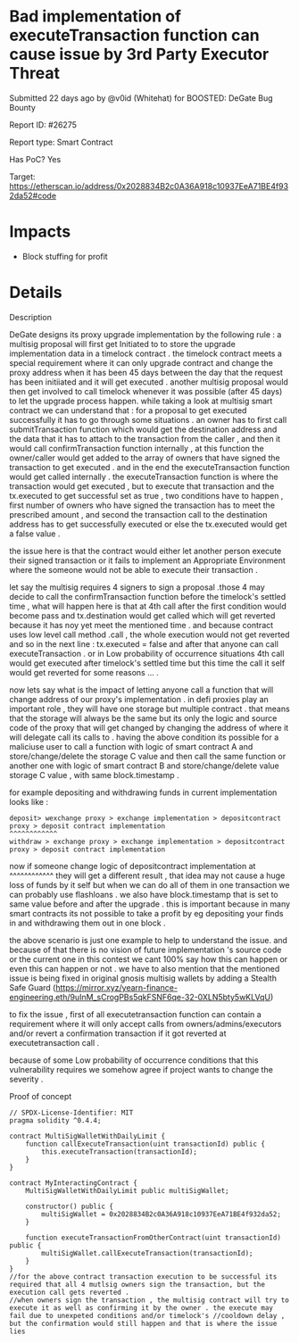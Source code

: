 # Bad implementation of executeTransaction function can cause issue by 3rd Party Executor Threat

Submitted 22 days ago by @v0id (Whitehat) for BOOSTED: DeGate Bug Bounty

Report ID: #26275

Report type: Smart Contract

Has PoC? Yes

Target: https://etherscan.io/address/0x2028834B2c0A36A918c10937EeA71BE4f932da52#code

# Impacts
- Block stuffing for profit

# Details

Description

DeGate designs its proxy upgrade implementation by the following rule : a multisig proposal will first get Initiated to to store the upgrade implementation data in a timelock contract . the timelock contract meets a special requirement where it can only upgrade contract and change the proxy address when it has been 45 days between the day that the request has been initiiated and it will get executed . another multisig proposal would then get involved to call timelock whenever it was possible (after 45 days) to let the upgrade process happen. while taking a look at multisig smart contract we can understand that : for a proposal to get executed successfully it has to go through some situations . an owner has to first call submitTransaction function which would get the destination address and the data that it has to attach to the transaction from the caller , and then it would call confirmTransaction function internally , at this function the owner/caller would get added to the array of owners that have signed the transaction to get executed . and in the end the executeTransaction function would get called internally . the executeTransaction function is where the transaction would get executed , but to execute that transaction and the tx.executed to get successful set as true , two conditions have to happen , first number of owners who have signed the transaction has to meet the prescribed amount , and second the transaction call to the destination address has to get successfully executed or else the tx.executed would get a false value .

the issue here is that the contract would either let another person execute their signed transaction or it fails to implement an Appropriate Environment where the someone would not be able to execute their transaction .

let say the multisig requires 4 signers to sign a proposal .those 4 may decide to call the confirmTransaction function before the timelock's settled time , what will happen here is that at 4th call after the first condition would become pass and tx.destination would get called which will get reverted because it has noy yet meet the mentioned time . and because contract uses low level call method .call , the whole execution would not get reverted and so in the next line : tx.executed = false and after that anyone can call executeTransaction . or in Low probability of occurrence situations 4th call would get executed after timelock's settled time but this time the call it self would get reverted for some reasons ... .

now lets say what is the impact of letting anyone call a function that will change address of our proxy's implementation . in defi proxies play an important role , they will have one storage but multiple contract . that means that the storage will always be the same but its only the logic and source code of the proxy that will get changed by changing the address of where it will delegate call its calls to . having the above condition its possible for a maliciuse user to call a function with logic of smart contract A and store/change/delete the storage C value and then call the same function or another one with logic of smart contract B and store/change/delete value storage C value , with same block.timestamp .

for example depositing and withdrawing funds in current implementation looks like :
```
deposit> wexchange proxy > exchange implementation > depositcontract proxy > deposit contract implementation  
^^^^^^^^^^^^
withdraw > exchange proxy > exchange implementation > depositcontract proxy > deposit contract implementation
```
now if someone change logic of depositcontract implementation at ^^^^^^^^^^^^ they will get a different result , that idea may not cause a huge loss of funds by it self but when we can do all of them in one transaction we can probably use flashloans . we also have block.timestamp that is set to same value before and after the upgrade . this is important because in many smart contracts its not possible to take a profit by eg depositing your finds in and withdrawing them out in one block .

the above scenario is just one example to help to understand the issue. and because of that there is no vision of future implementation 's source code or the current one in this contest we cant 100% say how this can happen or even this can happen or not . we have to also mention that the mentioned issue is being fixed in original gnosis multisig wallets by adding a Stealth Safe Guard (https://mirror.xyz/yearn-finance-engineering.eth/9uInM_sCrogPBs5qkFSNF6qe-32-0XLN5bty5wKLVqU)

to fix the issue , first of all executetransaction function can contain a requirement where it will only accept calls from owners/admins/executors and/or revert a confirmation transaction if it got reverted at executetransaction call .

because of some Low probability of occurrence conditions that this vulnerability requires we somehow agree if project wants to change the severity .

Proof of concept
```
// SPDX-License-Identifier: MIT
pragma solidity ^0.4.4;

contract MultiSigWalletWithDailyLimit {
    function callExecuteTransaction(uint transactionId) public {
        this.executeTransaction(transactionId);
    }
}

contract MyInteractingContract {
    MultiSigWalletWithDailyLimit public multiSigWallet;

    constructor() public {
        multiSigWallet = 0x2028834B2c0A36A918c10937EeA71BE4f932da52;
    }

    function executeTransactionFromOtherContract(uint transactionId) public {
        multiSigWallet.callExecuteTransaction(transactionId);
    }
}
//for the above contract transaction execution to be successful its required that all 4 mutlsig owners sign the transaction, but the execution call gets reverted . 
//when owners sign the transaction , the multisig contract will try to execute it as well as confirming it by the owner . the execute may fail due to unexpeted conditions and/or timelock's //cooldown delay , but the confirmation would still happen and that is where the issue lies 
```
